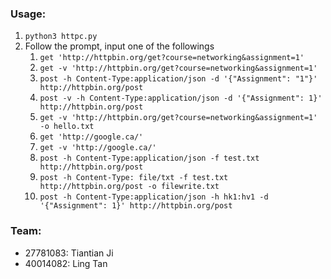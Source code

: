 ### Usage:

1. `python3 httpc.py`
2. Follow the prompt, input one of the followings
    1. `get 'http://httpbin.org/get?course=networking&assignment=1'`
    2. `get -v 'http://httpbin.org/get?course=networking&assignment=1'`
    3. `post -h Content-Type:application/json -d '{"Assignment": "1"}' http://httpbin.org/post`
    4. `post -v -h Content-Type:application/json -d '{"Assignment": 1}' http://httpbin.org/post`
    5. `get -v 'http://httpbin.org/get?course=networking&assignment=1' -o hello.txt`
    6. `get 'http://google.ca/'`
    7. `get -v 'http://google.ca/'`
    8. `post -h Content-Type:application/json -f test.txt http://httpbin.org/post`
    9. `post -h Content-Type: file/txt -f test.txt http://httpbin.org/post -o filewrite.txt`
    9. `post -h Content-Type:application/json -h hk1:hv1 -d '{"Assignment": 1}' http://httpbin.org/post`


### Team: 
* 27781083: Tiantian Ji
* 40014082: Ling Tan
